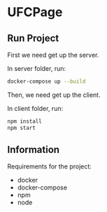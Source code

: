 # UFCPage

## Run Project

First we need get up the server.

In server folder, run:

```bash
docker-compose up --build
```

Then, we need get up the client.

In client folder, run:

```bash
npm install
npm start
```

## Information

Requirements for the project:

- docker
- docker-compose
- npm
- node
